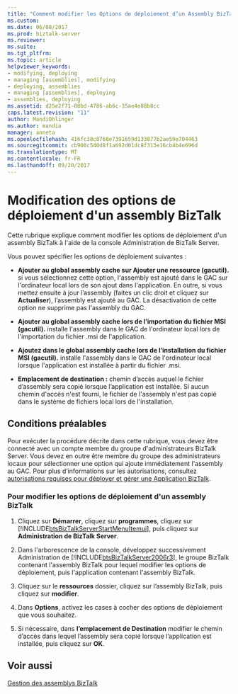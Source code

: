 ```yaml
---
title: "Comment modifier les Options de déploiement d’un Assembly BizTalk | Documents Microsoft"
ms.custom: 
ms.date: 06/08/2017
ms.prod: biztalk-server
ms.reviewer: 
ms.suite: 
ms.tgt_pltfrm: 
ms.topic: article
helpviewer_keywords:
- modifying, deploying
- managing [assemblies], modifying
- deploying, assemblies
- managing [assemblies], deploying
- assemblies, deploying
ms.assetid: d25e2f71-08bd-4786-ab6c-35ae4e88b8cc
caps.latest.revision: "11"
author: MandiOhlinger
ms.author: mandia
manager: anneta
ms.openlocfilehash: 416fc38c8768e7391659d133877b2ae59e704463
ms.sourcegitcommit: cb908c540d8f1a692d01dc8f313e16cb4b4e696d
ms.translationtype: MT
ms.contentlocale: fr-FR
ms.lasthandoff: 09/20/2017
---
```

# <a name="how-to-modify-the-deployment-options-of-a-biztalk-assembly"></a>Modification des options de déploiement d'un assembly BizTalk
Cette rubrique explique comment modifier les options de déploiement d'un assembly BizTalk à l'aide de la console Administration de BizTalk Server.  
  
 Vous pouvez spécifier les options de déploiement suivantes :  
  
-   **Ajouter au global assembly cache sur Ajouter une ressource (gacutil).** si vous sélectionnez cette option, l'assembly est ajouté dans le GAC sur l'ordinateur local lors de son ajout dans l'application. En outre, si vous mettez ensuite à jour l’assembly (faites un clic droit et cliquez sur **Actualiser**), l’assembly est ajouté au GAC. La désactivation de cette option ne supprime pas l'assembly du GAC.  
  
-   **Ajouter au global assembly cache lors de l’importation du fichier MSI (gacutil).** installe l'assembly dans le GAC de l'ordinateur local lors de l'importation du fichier .msi de l'application.  
  
-   **Ajoutez dans le global assembly cache lors de l’installation du fichier MSI (gacutil).** installe l'assembly dans le GAC de l'ordinateur local lorsque l'application est installée à partir du fichier .msi.  
  
-   **Emplacement de destination :** chemin d’accès auquel le fichier d’assembly sera copié lorsque l’application est installée. Si aucun chemin d'accès n'est fourni, le fichier de l'assembly n'est pas copié dans le système de fichiers local lors de l'installation.  
  
## <a name="prerequisites"></a>Conditions préalables  
 Pour exécuter la procédure décrite dans cette rubrique, vous devez être connecté avec un compte membre du groupe d'administrateurs BizTalk Server. Vous devez en outre être membre du groupe des administrateurs locaux pour sélectionner une option qui ajoute immédiatement l'assembly au GAC. Pour plus d’informations sur les autorisations, consultez [autorisations requises pour déployer et gérer une Application BizTalk](../core/permissions-required-for-deploying-and-managing-a-biztalk-application.md).  
  
### <a name="to-modify-the-deployment-options-of-a-biztalk-assembly"></a>Pour modifier les options de déploiement d'un assembly BizTalk  
  
1.  Cliquez sur **Démarrer**, cliquez sur **programmes**, cliquez sur [!INCLUDE[btsBizTalkServerStartMenuItemui](../includes/btsbiztalkserverstartmenuitemui-md.md)], puis cliquez sur **Administration de BizTalk Server**.  
  
2.  Dans l'arborescence de la console, développez successivement Administration de [!INCLUDE[btsBizTalkServer2006r3](../includes/btsbiztalkserver2006r3-md.md)], le groupe BizTalk contenant l'assembly BizTalk pour lequel modifier les options de déploiement, puis l'application contenant l'assembly BizTalk.  
  
3.  Cliquez sur le **ressources** dossier, cliquez sur l’assembly BizTalk, puis cliquez sur **modifier**.  
  
4.  Dans **Options**, activez les cases à cocher des options de déploiement que vous souhaitez.  
  
5.  Si nécessaire, dans **l’emplacement de Destination** modifier le chemin d’accès dans lequel l’assembly sera copié lorsque l’application est installée, puis cliquez sur **OK**.  
  
## <a name="see-also"></a>Voir aussi  
 [Gestion des assemblys BizTalk](../core/managing-biztalk-assemblies.md)